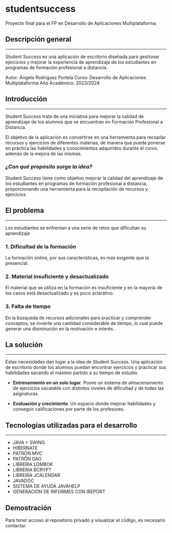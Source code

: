 # studentsuccess
Proyecto final para el FP en Desarrollo de Aplicaciones Multiplataforma.

## Descripción general
---
Student Success es una aplicación de escritorio diseñada para gestionar ejercicios y mejorar la experiencia de aprendizaje de los estudiantes en programas de formación profesional a distancia.

Autor: Ángela Rodríguez Portela
Curso: Desarrollo de Aplicaciones Multiplataforma
Año Académico: 2023/2024

## Introducción
---
Student Success trata de una iniciativa para mejorar la calidad de aprendizaje de los alumnos que se encuentran en Formación Profesional a Distancia.

El objetivo de la aplicación es convertirse en una herramienta para recopilar recursos y ejercicios de diferentes materias, de manera que pueda ponerse en práctica las habilidades y conocimientos adquiridos durante el curso, además de la mejora de las mismas. 

### *¿Con qué propósito surge la idea?*

Student Success tiene como objetivo mejorar la calidad del aprendizaje de los estudiantes en programas de formación profesional a distancia, proporcionando una herramienta para la recopilación de recursos y ejercicios. 

## El problema
---
Los estudiantes se enfrentan a una serie de retos que dificultan su aprendizaje

### 1. Dificultad de la formación
La formación online, por sus características, es más exigente que la presencial.

### 2. Material insuficiente y desactualizado
El material que se utiliza en la formación es insuficiente y en la mayoría de los casos está desactualizado y es poco aclarativo.

### 3. Falta de tiempo
En la búsqueda de recursos adicionales para practicar y comprender conceptos, se
invierte una cantidad considerable de tiempo, lo cual puede generar una disminución en la motivación e interés.

## La solución
---
Estas necesidades dan lugar a la idea de
Student Success. Una aplicación de escritorio donde los alumnos puedan encontrar ejercicios y practicar sus habilidades sacando el máximo partido a su tiempo de estudio.

- **Entrenamiento en un solo lugar**. Posee un sistema de almacenamiento de ejercicios escalable con distintos niveles de dificultad y de todas las asignaturas.

- **Evaluación y crecimiento**. Un espacio donde mejorar habilidades y conseguir calificaciones por parte de los profesores.

## Tecnologías utilizadas para el desarrollo
---

- JAVA + SWING
- HIBERNATE
- PATRÓN MVC
- PATRÓN DAO
- LIBRERIA LOMBOK
- LIBRERIA BCRYPT
- LIBRERÍA JCALENDAR
- JAVADOC
- SISTEMA DE AYUDA JAVAHELP
- GENERACIÓN DE INFORMES CON IREPORT


## Demostración
Para tener acceso al repositorio privado y visualizar el código, es necesario contactar.

